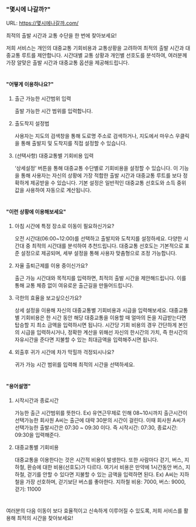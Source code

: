 ###  "몇시에 나갈까?"

URL: https://몇시에나갈까.com/

최적의 출발 시간과 교통 수단을 한 번에 찾아보세요!

저희 서비스는 개인의 대중교통 기회비용과 교통상황을 고려하여 최적의 출발 시간과 대중교통 루트를 제안합니다. 
시간대별 교통 상황과 개인별 선호도를 분석하여, 여러분께 가장 알맞은 출발 시간과 대중교통 옵션을 제공해드립니다.  

#  
#### "어떻게 이용하나요?"

1. 출근 가능한 시간범위 입력

   출발 가능한 시간 범위를 입력합니다.

2. 출도착지 설정법

   사용자는 지도의 검색창을 통해 도로명 주소로 검색하거나, 지도에서 마우스 우클릭을 통해 출발지 및 도착지를 직접 설정할 수 있습니다. 
  
3. (선택사항) 대중교통별 기회비용 입력

    ‘상세설정’ 버튼을 통해 대중교통 수단별로 기회비용을 설정할 수 있습니다.
 이 기능을 통해 사용자는 자신의 상황에 가장 적합한 출발 시간과 대중교통 루트를 보다 정확하게 제공받을 수 있습니다.
 기본 설정은 일반적인 대중교통 선호도와 소득 중위값을 사용하여 자동으로 계산됩니다.
#   
  
#### "이런 상황에 이용해보세요"

1. 아침 시간에 특정 장소로 이동이 필요하신가요?

   오전 시간대(06:00~12:00)를 선택하고 출발지와 도착지를 설정하세요. 다양한 시간대 중 최적의 시간대를 분석하여 추천드립니다. 
 대중교통 선호도는 기본적으로 표준 설정으로 제공되며, 세부 설정을 통해 사용자 맞춤형으로 조정 가능합니다.

2. 자율 출퇴근제를 이용 중이신가요?

   출근 가능 시간대와 목적지를 입력하면, 최적의 출발 시간을 제안해드립니다. 
 이를 통해 교통 체증 없이 여유로운 출근길을 만들어드립니다.

3. 극한의 효율을 보고싶으신가요?

    상세 설정을 이용해 자신의 대중교통별 기회비용과 시급을 입력해보세요.
 대중교통별 기회비용은 한 시간 동안 해당 대중교통을 이용할 때 얼마의 돈을 지급받는다면 탑승할 지 최소 금액을 입력하시면 됩니다. 
 시간당 기회 비용의 경우 간단하게 본인의 시급을 입력하시거나, 
 정확한 계산을 위해선 자신의 한시간의 가치, 즉 한시간의 자유시간을 준다면 지불할 수 있는 최대금액을 입력해주시면 됩니다.
 
4. 외출후 귀가 시간에 차가 막힐까 걱정되시나요?

    귀가 가능 시간 범위를 입력해 최적의 시간을 선택하세요.
  
#
  
#### "용어설명"

1. 시작시간과 종료시간

   가능한 출근 시간범위를 뜻한다.
Ex) 유연근무제로 인해 08~10시까지 출근시간이 선택가능한 회사원 A씨는 출근에 대략 30분의 시간이 걸린다.
이때 회사원 A씨가 선택가능한 출발시간은 07:30 ~ 09:30 이다. 즉 시작시간: 07:30, 종료시간: 09:30을 입력해준다.

2. 대중교통별 기회비용

   대중교통을 이용한다는 것은 시간적 비용이 발생한다. 또한 사람마다 걷기, 버스, 지하철, 환승에 대한 비용(선호도)가 다르다.
여기서 비용은 만약에 1시간동안 버스, 지하철, 걷기를 안할 수 있다면 지불할 수 있는 금액을 입력하면 된다.
Ex) A씨는 지하철을 가장 선호하며, 걷기보단 버스를 좋아한다.
지하철 비용: 7000, 버스: 9000, 걷기: 11000

#
여러분의 다음 이동이 보다 효율적이고 신속하게 이루어질 수 있도록, 저희 서비스를 활용해 최적의 시간을 찾아보세요!

